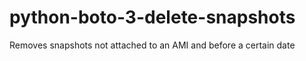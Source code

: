 # python-boto-3-delete-snapshots
Removes snapshots not attached to an AMI and before a certain date
